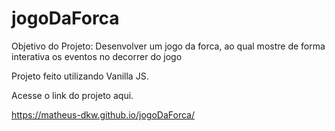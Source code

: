 ﻿# jogoDaForca

Objetivo do Projeto: Desenvolver um jogo da forca, ao qual mostre de forma interativa os eventos no decorrer do jogo

Projeto feito utilizando Vanilla JS.

Acesse o link do projeto aqui.

https://matheus-dkw.github.io/jogoDaForca/
